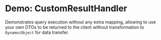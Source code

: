 # Demo: CustomResultHandler

Demonstrates query execution without any extra mapping, allowing to use your own DTOs to be returned to the client without transformation to `DynamocObject` for data transfer.